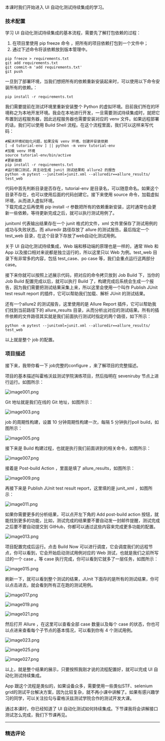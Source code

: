 <p>本课时我们开始进入 UI 自动化测试持续集成的学习。</p>
<h3>技术配置</h3>
<p>学习 UI 自动化测试持续集成的基本流程，需要先了解打包依赖的过程：</p>
<ol>
<li>在项目里使用 pip freeze 命令 ，把所有的项目依赖打包到一个文件中；</li>
<li>通过下述命令将该依赖放到版本管理中。</li>
</ol>
<pre><code data-language="java" class="lang-java">pip freeze &gt; requirements.txt
git add requirements.txt 
git commit-m <span class="hljs-string">'add requirements.txt'</span>
git push
</code></pre>
<p>一旦到了部署环境，当我们想把所有的依赖重新安装起来时，可以使用以下命令安装所有的依赖。：</p>
<pre><code data-language="java" class="lang-java">pip install -r requirements.txt
</code></pre>
<p>我们需要提前在测试环境里重新安装整个 Python 的虚拟环境。目前我们所在的环境称之为本地开发环境。我会在本地进行开发，一旦需要测试持续集成时，就把它布置到远程服务器，因此远程服务器也需要安装对应的 venv 文件。如果远程部署的话，我们可以使用 Build Shell 流程。在这个流程里面，我们可以这样来写代码：</p>
<pre><code data-language="java" class="lang-java">#解决环境初始化问题，如果没有 venv 环境，创建并安装依赖
[ -d tutorial-env ] || python -m venv tutorial-env
#加载 venv 环境
source tutorial-env/bin/active
#更新依赖
pip install -r requirements.txt
#运行接口测试，并主动生成 junit 测试结果和 allure2 的报告
python -m pytest --junitxml=junit.xml --alluredir==allure_results/ test_web
</code></pre>
<p>代码中首先判断目录是否存在，tutorial-env 是目录名，可以随意命名。如果这个目录不存在，也可以使用后面的代码创建它。接下来使用 source 命令，加载虚拟环境，从而进入虚拟环境。<br>
下载完成之后再使用 pip install -r 参数把所有的依赖重新安装，这时通常也会更新一些依赖，等待更新完成之后，就可以执行测试用例了。</p>
<p>junitxml 代表输出结果存在一个 junit 格式的文件，xml 文件里保存了测试用例的成功与失败状态。而 alluredir 路径存放了 allure 的测试报告。最后指定一个 test_web 目录，在这个目录下存放了web自动化测试用例。</p>
<p>关于 UI 自动化测试持续集成，Web 端和移动端的原理也是一样的，通常 Web 和 App 以及接口相对来说都是独立运行的，所以这里只以 Web 为例。test_web 目录下有非常多的内容，包括 test_case、po case 等，我们会重点运行这两部分 case。</p>
<p>接下来你就可以按照上述展示代码，把对应的命令拷贝放到 Job Build 下，当你的 Job Build 配置完成以后，就可以执行 Build 了，构建完成后系统会生成一个报告，因为我们需要把测试结果采集上来，所以这里会使用一个叫作 Publish JUnit test result report 的插件，它可以帮助我们加载、解析 JUnit 的测试结果。</p>
<p>还有一个allure2 的测试报告，这里使用的是 Allure Report 插件，它可以帮助我们找到当前路径下的 allure_results 目录，从而分析出对应的测试结果。所有的插件依赖的文件路径其实就是我们前面执行测试时指定的两个路径，如下所示：</p>
<pre><code data-language="java" class="lang-java">python -m pytest --junitxml=junit.xml --alluredir==allure_results/ test_web
</code></pre>
<p>以上就是整个 job 的配置。</p>
<h3>项目描述</h3>
<p>接下来，我带你看一下 job完整的configure ，来了解项目的完整描述。</p>
<p>项目的基本描述叫霍格沃兹测试学院演练项目，然后指明在 seveniruby 节点上进行运行。如图所示：</p>
<p><img src="https://s0.lgstatic.com/i/image/M00/13/B8/Ciqc1F7Pi2yAS6TYAAFk9oROVHE328.png" alt="image001.png"></p>
<p>Git 地址就是我们在线的 Git 地址，如图所示：</p>
<p><img src="https://s0.lgstatic.com/i/image/M00/13/B8/Ciqc1F7Pi3SAYbthAAEpID2p-GM827.png" alt="image003.png"></p>
<p>job 的周期性构建，设置 10 分钟周期性构建一次，每隔 5 分钟执行poll build，如图所示：</p>
<p><img src="https://s0.lgstatic.com/i/image/M00/13/C4/CgqCHl7Pi36ATlVwAAEVT5YofTI913.png" alt="image005.png"></p>
<p>接下来是 Build 构建过程，也就是执行我们前面讲到的相关命令，如图所示：</p>
<p><img src="https://s0.lgstatic.com/i/image/M00/13/B8/Ciqc1F7Pi4WAC1w6AAFCuLvR1f4100.png" alt="image007.png"></p>
<p>接着是 Post-build Action ，里面是填了 allure_results，如图所示：</p>
<p><img src="https://s0.lgstatic.com/i/image/M00/13/B9/Ciqc1F7Pi4uAfZNiAACQtmL-_pA173.png" alt="image009.png"></p>
<p>再接下来是 Publish JUnit test  result report，这里填的是 junit_xml ，如图所示：</p>
<p><img src="https://s0.lgstatic.com/i/image/M00/13/C4/CgqCHl7Pi5KAJt3rAAD80r8f5Sw405.png" alt="image011.png"></p>
<p>如果你需要更多的分析结果，可以点开左下角的 Add post-build action 按钮，就能找到更多的功能，比如，测试完成的结果要不要自动发一封邮件提醒，测试完成之后要不要自动提交到 GitHub，你都可以通过这些内容来完成更多功能的配置。</p>
<p><img src="https://s0.lgstatic.com/i/image/M00/13/B9/Ciqc1F7Pi5mARPZyAAHakJHJY2A669.png" alt="image013.png"></p>
<p>项目配置完成后运行。点击 Build Now 可以进行调度，它会调度我们的远程节点，你可以看到，它会开始启动测试用例对应的 Web 测试，也就是我们之前所写过的一个 case 。等 case 执行完成，你可以看到它就多了一层任务，如图所示：</p>
<p><img src="https://s0.lgstatic.com/i/image/M00/13/B9/Ciqc1F7Pi6CAB-ePAADig76NE3U696.png" alt="image015.png"></p>
<p>刷新一下，就可以看到整个测试的结果，JUnit 下面存的是所有的测试结果，你可以点击进去，就会看到所有正在跑的测试用例。</p>
<p><img src="https://s0.lgstatic.com/i/image/M00/13/B9/Ciqc1F7Pi6yAFLJnAAICnidwOeg549.png" alt="image017.png"></p>
<p><img src="https://s0.lgstatic.com/i/image/M00/13/B9/Ciqc1F7Pi7KARRxEAACyqN0MnhI284.png" alt="image019.png"></p>
<p><img src="https://s0.lgstatic.com/i/image/M00/13/B9/Ciqc1F7Pi7iAWX7ZAADKXMwC0-I428.png" alt="image021.png"></p>
<p>然后打开 Allure ，在这里可以查看全部 case 数量以及每个 case 的状态，你也可以点进来查看每个子节点的基本情况，可以看到你有 4 个测试用例。</p>
<p><img src="https://s0.lgstatic.com/i/image/M00/13/C4/CgqCHl7Pi8GAVqs-AAC8LoEU3NQ852.png" alt="image023.png"></p>
<p><img src="https://s0.lgstatic.com/i/image/M00/13/B9/Ciqc1F7Pi8eAWX16AAGtc_LHHas101.png" alt="image025.png"></p>
<p><img src="https://s0.lgstatic.com/i/image/M00/13/C4/CgqCHl7Pi8yAM8y9AAHPZBpGzCY544.png" alt="image027.png"></p>
<p>以上，就是整个结果的展示，只要按照我刚才说的流程配置好，就可以完成 UI 自动化测试持续集成。</p>
<p>App 跟这个流程是类似的，如果设备众多，需要使用一些类似STF、selenium grid的测试平台解决方案，因为比较复杂，就不再小课中讲解了。如果有感兴趣学习的同学，可以关注拉勾与霍格沃兹测试学院合作的测试开发大课。</p>
<p>通过本课时，你已经知道了 UI 自动化测试如何持续集成。下节课我将会讲解接口测试怎么完成，我们下节课再见。</p>

---

### 精选评论


